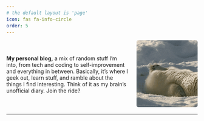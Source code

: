 ```yaml
---
# the default layout is 'page'
icon: fas fa-info-circle
order: 5
---
```


<!-- > Add Markdown syntax content to file `_tabs/about.md`{: .filepath } and it will show up on this page.
{: .prompt-tip }
 -->

 <div style="display: flex; align-items: center;">
   <div style="flex: 2; padding-right: 20px;">
      <strong>My personal blog,</strong>
    a mix of random stuff I’m into, from tech and coding to self-improvement and everything in between. Basically, it’s where I geek out, learn stuff, and ramble about the things I find interesting. Think of it as my brain’s unofficial diary. Join the ride?
   </div>
<div style="flex: 1; position: relative; overflow: visible;">
  <img class="cool-hover" src="/assets/img/gif/sup.gif" alt="Image" style="width: 100%; border-radius: 5px; cursor: pointer;">
</div>
 </div>
 
<style>
  .cool-hover {
    transition: transform 0.5s ease, box-shadow 0.3s ease;
    will-change: transform;
  }

  .cool-hover:hover {
    animation: pop-spin 0.6s ease-in-out forwards;
    box-shadow: 0 8px 20px rgba(0, 0, 0, 0.2);
  }

  @keyframes pop-spin {
    0% {
      transform: scale(1) rotate(0deg);
    }
    30% {
      transform: scale(1.2) rotate(15deg);
    }
    60% {
      transform: scale(0.95) rotate(-10deg);
    }
    100% {
      transform: scale(1.05) rotate(0deg);
    }
  }
</style>

  
 
 ---
